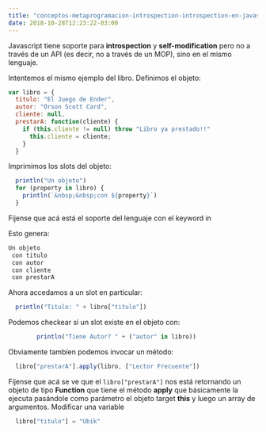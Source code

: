 ```yaml
---
title: "conceptos-metaprogramacion-introspection-introspection-en-javascript"
date: 2018-10-28T12:23:22-03:00
---
```



Javascript tiene soporte para **introspection** y **self-modification** pero no a través de un API (es decir, no a través de un MOP), sino en el mismo lenguaje.

Intentemos el mismo ejemplo del libro. Definimos el objeto:

```js
var libro = { 
  titulo: "El Juego de Ender",
  autor: "Orson Scott Card",  
  cliente: null,
  prestarA: function(cliente) {
    if (this.cliente != null) throw "Libro ya prestado!!"
      this.cliente = cliente;
    }
  }
```

Imprimimos los slots del objeto:

```js        
  println("Un objeto")
  for (property in libro) {
    println(`&nbsp;&nbsp;con ${property}`)
  }
```

Fíjense que acá está el soporte del lenguaje con el keyword in

Esto genera:

```bash
Un objeto
 con titulo
 con autor
 con cliente
 con prestarA
```

Ahora accedamos a un slot en particular:

```js
  println("Titulo: " + libro["titulo"])
```
Podemos checkear si un slot existe en el objeto con:

```js
        println("Tiene Autor? " + ("autor" in libro))
```
Obviamente tambíen podemos invocar un método:

```js
  libro["prestarA"].apply(libro, ["Lector Frecuente"])
```

Fíjense que acá se ve que el `libro["prestarA"]` nos está retornando un objeto de tipo **Function** que tiene el método **apply** que básicamente la ejecuta pasándole como parámetro el objeto target **this** y luego un array de argumentos.
Modificar una variable

```js
  libro["titulo"] = "Ubik"
```
